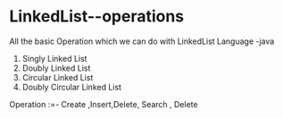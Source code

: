 # LinkedList--operations
All the basic Operation which we can do with LinkedList
Language -java

1. Singly Linked List
2. Doubly Linked List
3. Circular Linked List
4. Doubly Circular Linked List



Operation :=- Create ,Insert,Delete, Search , Delete

